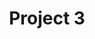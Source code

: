 ---
title: Project 3
image: project_image_template.png
layout: project-individual
video: https://player.vimeo.com/video/70574221?title=0&byline=0&portrait=0
thumbnail: luminapostsecondary.png
---